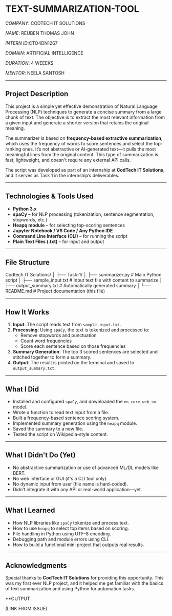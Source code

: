 # TEXT-SUMMARIZATION-TOOL

*COMPANY*: CODTECH IT SOLUTIONS

*NAME*: REUBEN THOMAS JOHN

*INTERN ID*:CTO4DN1267

*DOMAIN*: ARTIFICIAL INTELLIGENCE

*DURATION*: 4 WEEEKS

*MENTOR*: NEELA SANTOSH


---

## Project Description

This project is a simple yet effective demonstration of Natural Language Processing (NLP) techniques to generate a concise summary from a large chunk of text. The objective is to extract the most relevant information from a given input and generate a shorter version that retains the original meaning. 

The summarizer is based on **frequency-based extractive summarization**, which uses the frequency of words to score sentences and select the top-ranking ones. It’s not abstractive or AI-generated text—it pulls the most meaningful lines from the original content. This type of summarization is fast, lightweight, and doesn't require any external API calls.

The script was developed as part of an internship at **CodTech IT Solutions**, and it serves as Task 1 in the internship’s deliverables.

---

## Technologies & Tools Used

- **Python 3.x**
- **spaCy** – for NLP processing (tokenization, sentence segmentation, stopwords, etc.)
- **Heapq module** – for selecting top-scoring sentences
- **Jupyter Notebook / VS Code / Any Python IDE**
- **Command Line Interface (CLI)** – for running the script
- **Plain Text Files (.txt)** – for input and output

---

## File Structure

Codtech IT Solutions/
│
├── Task-1/
│ ├── summarizer.py # Main Python script
│ ├── sample_input.txt # Input text file with content to summarize
│ ├── output_summary.txt # Automatically generated summary
│ └── README.md # Project documentation (this file)

---

## How It Works

1. **Input**: The script reads text from `sample_input.txt`.
2. **Processing**: Using `spaCy`, the text is tokenized and processed to:
   - Remove stopwords and punctuation
   - Count word frequencies
   - Score each sentence based on those frequencies
3. **Summary Generation**: The top 3 scored sentences are selected and stitched together to form a summary.
4. **Output**: The result is printed on the terminal and saved to `output_summary.txt`.

---

## What I Did

- Installed and configured `spaCy`, and downloaded the `en_core_web_sm` model.
- Wrote a function to read text input from a file.
- Built a frequency-based sentence scoring system.
- Implemented summary generation using the `heapq` module.
- Saved the summary to a new file.
- Tested the script on Wikipedia-style content.

---

## What I Didn't Do (Yet)

- No abstractive summarization or use of advanced ML/DL models like BERT.
- No web interface or GUI (it's a CLI tool only).
- No dynamic input from user (file name is hard-coded).
- Didn’t integrate it with any API or real-world application—yet.

---

## What I Learned

- How NLP libraries like `spaCy` tokenize and process text.
- How to use `heapq` to select top items based on scoring.
- File handling in Python using UTF-8 encoding.
- Debugging path and module errors using CLI.
- How to build a functional mini project that outputs real results.

---

## Acknowledgments

Special thanks to **CodTech IT Solutions** for providing this opportunity. This was my first ever NLP project, and it helped me get familiar with the basics of text summarization and using Python for automation tasks.

**OUTPUT

(LINK FROM ISSUE)
